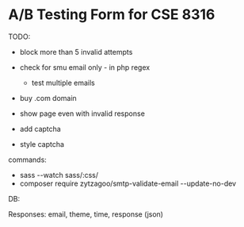 # A/B Testing Form for CSE 8316

TODO:
- block more than 5 invalid attempts
- check for smu email only - in php regex
	- test multiple emails
	
- buy .com domain
- show page even with invalid response
- add captcha
- style captcha

commands:
- sass --watch sass/:css/
- composer require zytzagoo/smtp-validate-email --update-no-dev 


DB:

Responses:
	email, theme, time, response (json)

